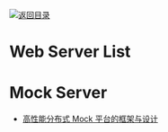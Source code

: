 [![返回目录](https://user-images.githubusercontent.com/5803001/38079637-ff0abcf0-3371-11e8-9b76-ad651620afc7.jpg)](https://github.com/wx-chevalier/Awesome-Lists)

# Web Server List

# Mock Server

- [高性能分布式 Mock 平台的框架与设计](http://139.196.14.76/t/mock/285)
